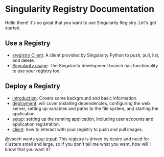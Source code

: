 # Singularity Registry Documentation

Hello there! It's so great that you want to use Singularity Registry. Let's get started. 

## Use a Registry

 - [sregistry Client](client.md): A client provided by Singularity Python to push, pull, list, and delete.
 - [Singularity usage](singularity-cliend.md): The Singularity development branch has functionality to use your registry too.

## Deploy a Registry

 - [introduction](introduction.md): Covers some background and basic information.
 - [deployment](deployment.md): will cover installing dependencies, configuring the web server, setting up variables and paths to the file system, and starting the application.
 - [setup](setup.md): setting up the running application, including user accounts and application registration.
 - [client](client.md): how to interact with your registry to push and pull images.

@vsoch wants [your input!](https://www.github.com/singularityhub/sregistry/issues) This registry is driven by desire and need for clusters small and large, so if you don't tell me what you want, how will I know that you want it?

